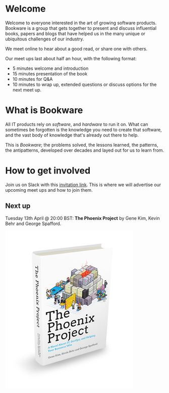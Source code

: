 # Welcome

Welcome to everyone interested in the art of growing software products. Bookware is a group that gets together to present and discuss influential books, papers and blogs that have helped us in the many unique or ubiquitous challenges of our industry.

We meet online to hear about a good read, or share one with others.

Our meet ups last about half an hour, with the following format:
* 5 minutes welcome and introduction
* 15 minutes presentation of the book
* 10 minutes for Q&A
* 10 minutes to wrap up, extended questions or discuss options for the next meet up.

# What is Bookware

All IT products rely on *software*, and *hardware* to run it on. What can sometimes be forgotten is the knowledge you need to create that software, and the vast body of knowledge that's already out there to help.

This is *Bookware*; the problems solved, the lessons learned, the patterns, the antipatterns, developed over decades and layed out for us to learn from.

# How to get involved

Join us on Slack with this [invitation link](https://join.slack.com/t/bookware/shared_invite/zt-oeq6s8ud-~zbNxfnEUK~cQMheVPdG8g). This is where we will advertise our upcoming meet ups and how to join them.

## Next up

Tuesday 13th April @ 20:00 BST: **The Phoenix Project** by Gene Kim, Kevin Behr and George Spafford.

![The Phoenix Project book cover](assets/img/the-phoenix-project.png)
